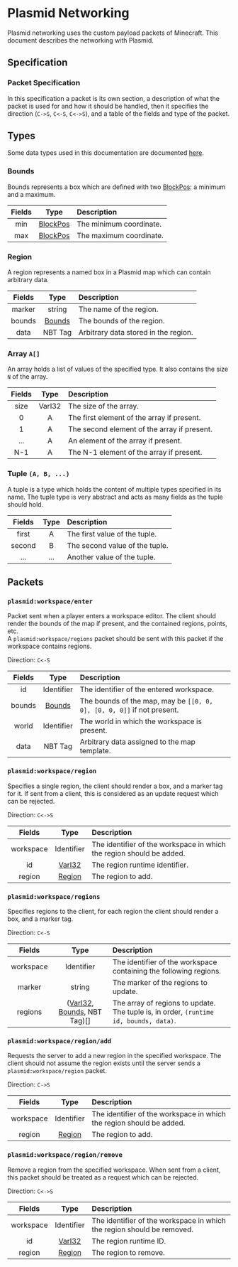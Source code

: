 # Plasmid Networking

Plasmid networking uses the custom payload packets of Minecraft. This document describes the networking with Plasmid.

## Specification

### Packet Specification

In this specification a packet is its own section, 
a description of what the packet is used for and how it should be handled,
then it specifies the direction (`C->S`, `C<-S`, `C<->S`),
and a table of the fields and type of the packet.

## Types

Some data types used in this documentation are documented [here](https://wiki.vg/Protocol#Data_types).

### Bounds

Bounds represents a box which are defined with two [BlockPos]: a minimum and a maximum.

| Fields | Type       | Description             |
|:------:|:----------:|:------------------------|
| min    | [BlockPos] | The minimum coordinate. |
| max    | [BlockPos] | The maximum coordinate. |

### Region

A region represents a named box in a Plasmid map which can contain arbitrary data.

| Fields | Type       | Description                          |
|:------:|:----------:|:-------------------------------------|
| marker | string     | The name of the region.              |
| bounds | [Bounds]   | The bounds of the region.            |
| data   | NBT Tag    | Arbitrary data stored in the region. |

### Array `A[]`

An array holds a list of values of the specified type.
It also contains the size `N` of the array.

| Fields | Type   | Description                                 |
|:------:|:------:|:--------------------------------------------|
| size   | VarI32 | The size of the array.                      |
| 0      | A      | The first element of the array if present.  |
| 1      | A      | The second element of the array if present. |
| ...    | A      | An element of the array if present.         |
| N-1    | A      | The N-1 element of the array if present.    |

### Tuple `(A, B, ...)`

A tuple is a type which holds the content of multiple types specified in its name.
The tuple type is very abstract and acts as many fields as the tuple should hold.

| Fields | Type | Description                    |
|:------:|:----:|:-------------------------------|
| first  | A    | The first value of the tuple.  |
| second | B    | The second value of the tuple. |
| ...    | ...  | Another value of the tuple.    |


## Packets

### `plasmid:workspace/enter`

Packet sent when a player enters a workspace editor. The client should render the bounds of the map if present,
and the contained regions, points, etc.  
A `plasmid:workspace/regions` packet should be sent with this packet if the workspace contains regions.

Direction: `C<-S`

| Fields |  Type      | Description                                                            |
|:------:|:----------:|:-----------------------------------------------------------------------|
| id     | Identifier | The identifier of the entered workspace.                               |
| bounds | [Bounds]   | The bounds of the map, may be `[[0, 0, 0], [0, 0, 0]]` if not present. |
| world  | Identifier | The world in which the workspace is present.                           |
| data   | NBT Tag    | Arbitrary data assigned to the map template.                           |

### `plasmid:workspace/region`

Specifies a single region, the client should render a box, and a marker tag for it.
If sent from a client, this is considered as an update request which can be rejected.

Direction: `C<->S`

| Fields    | Type       | Description                                                          |
|:---------:|:----------:|:---------------------------------------------------------------------|
| workspace | Identifier | The identifier of the workspace in which the region should be added. |
| id        | [VarI32]   | The region runtime identifier.                                       |
| region    | [Region]   | The region to add.                                                   |

### `plasmid:workspace/regions`

Specifies regions to the client, for each region the client should render a box, and a marker tag.

Direction: `C<-S`

| Fields    | Type                              | Description                                                       |
|:---------:|:---------------------------------:|:------------------------------------------------------------------|
| workspace | Identifier                        | The identifier of the workspace containing the following regions. |
| marker    | string                            | The marker of the regions to update.                              |
| regions   | ([VarI32], [Bounds], NBT Tag)\[\] | The array of regions to update. The tuple is, in order, `(runtime id, bounds, data)`. |

### `plasmid:workspace/region/add`

Requests the server to add a new region in the specified workspace.
The client should not assume the region exists until the server sends a `plasmid:workspace/region` packet.

Direction: `C->S`

| Fields    |  Type      | Description                                                          |
|:---------:|:----------:|:---------------------------------------------------------------------|
| workspace | Identifier | The identifier of the workspace in which the region should be added. |
| region    | [Region]   | The region to add.                                                   |

### `plasmid:workspace/region/remove`

Remove a region from the specified workspace.
When sent from a client, this packet should be treated as a request which can be rejected.

Direction: `C<->S`

| Fields    |  Type      | Description                                                            |
|:---------:|:----------:|:-----------------------------------------------------------------------|
| workspace | Identifier | The identifier of the workspace in which the region should be removed. |
| id        | [VarI32]   | The region runtime ID.                                                 |
| region    | [Region]   | The region to remove.                                                  |

[VarI32]: https://wiki.vg/Protocol#VarInt_and_VarLong "wiki.vg documentation"
[BlockPos]: https://wiki.vg/Protocol#Position "wiki.vg documentation"
[Bounds]: #bounds
[Region]: #region
